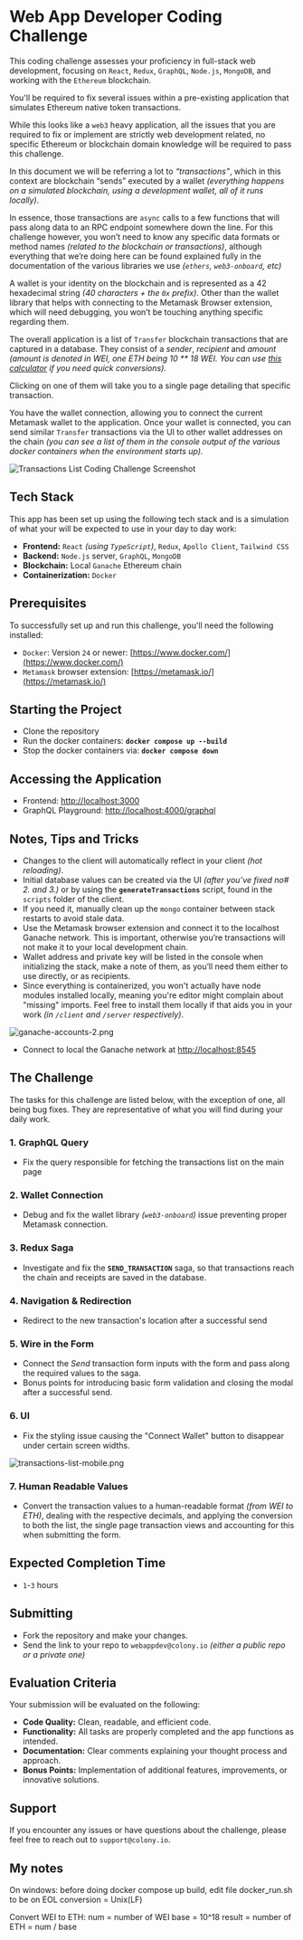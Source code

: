 # Web App Developer Coding Challenge

This coding challenge assesses your proficiency in full-stack web development, focusing on `React`, `Redux`, `GraphQL`, `Node.js`, `MongoDB`, and working with the `Ethereum` blockchain.

You'll be required to fix several issues within a pre-existing application that simulates Ethereum native token transactions.

While this looks like a `web3` heavy application, all the issues that you are required to fix or implement are strictly web development related, no specific Ethereum or blockchain domain knowledge will be required to pass this challenge.

In this document we will be referring a lot to _“transactions”_, which in this context are blockchain “sends” executed by a wallet _(everything happens on a simulated blockchain, using a development wallet, all of it runs locally)_.

In essence, those transactions are `async` calls to a few functions that will pass along data to an RPC endpoint somewhere down the line. For this challenge however, you won’t need to know any specific data formats or method names _(related to the blockchain or transactions)_, although everything that we’re doing here can be found explained fully in the documentation of the various libraries we use _(`ethers`, `web3-onboard`, etc)_

A wallet is your identity on the blockchain and is represented as a 42 hexadecimal string _(40 characters + the `0x` prefix)_. Other than the wallet library that helps with connecting to the Metamask Browser extension, which will need debugging, you won’t be touching anything specific regarding them.

The overall application is a list of `Transfer` blockchain transactions that are captured in a database. They consist of a _sender_, _recipient_ and _amount_ _(amount is denoted in WEI, one ETH being 10 \*\* 18 WEI. You can use [this calculator](https://eth-converter.com/) if you need quick conversions)._

Clicking on one of them will take you to a single page detailing that specific transaction.

You have the wallet connection, allowing you to connect the current Metamask wallet to the application. Once your wallet is connected, you can send similar `Transfer` transactions via the UI to other wallet addresses on the chain _(you can see a list of them in the console output of the various docker containers when the environment starts up)._

![Transactions List Coding Challenge Screenshot](/assets/screenshot-transactions-list-3.png)

## Tech Stack

This app has been set up using the following tech stack and is a simulation of what your will be expected to use in your day to day work:

- **Frontend:** `React` _(using `TypeScript`)_, `Redux`, `Apollo Client`, `Tailwind CSS`
- **Backend:** `Node.js` server, `GraphQL`, `MongoDB`
- **Blockchain:** Local `Ganache` Ethereum chain
- **Containerization:** `Docker`

## Prerequisites

To successfully set up and run this challenge, you'll need the following installed:

- `Docker`: Version `24` or newer: [https://www.docker.com/](https://www.docker.com/)
- `Metamask` browser extension: [https://metamask.io/](https://metamask.io/)

## Starting the Project

- Clone the repository
- Run the docker containers: **`docker compose up --build`**
- Stop the docker containers via: **`docker compose down`**

## Accessing the Application

- Frontend: [http://localhost:3000](http://localhost:3000)
- GraphQL Playground: [http://localhost:4000/graphql](http://localhost:4000/graphql)

## Notes, Tips and Tricks

- Changes to the client will automatically reflect in your client _(hot reloading)_.
- Initial database values can be created via the UI _(after you’ve fixed no# 2. and 3.)_ or by using the **`generateTransactions`** script, found in the `scripts` folder of the client.
- If you need it, manually clean up the `mongo` container between stack restarts to avoid stale data.
- Use the Metamask browser extension and connect it to the localhost Ganache network. This is important, otherwise you’re transactions will not make it to your local development chain.
- Wallet address and private key will be listed in the console when initializing the stack, make a note of them, as you’ll need them either to use directly, or as recipients.
- Since everything is containerized, you won't actually have node modules installed locally, meaning you're editor might complain about "missing" imports. Feel free to install them locally if that aids you in your work _(in `/client` and `/server` respectively)_.

![ganache-accounts-2.png](/assets/ganache-accounts-2.png)

- Connect to local the Ganache network at [http://localhost:8545](http://localhost:8545)

## The Challenge

The tasks for this challenge are listed below, with the exception of one, all being bug fixes. They are representative of what you will find during your daily work.

### 1. GraphQL Query

- Fix the query responsible for fetching the transactions list on the main page

### 2. Wallet Connection

- Debug and fix the wallet library _(`web3-onboard`)_ issue preventing proper Metamask connection.

### 3. Redux Saga

- Investigate and fix the **`SEND_TRANSACTION`** saga, so that transactions reach the chain and receipts are saved in the database.

### 4. Navigation & Redirection

- Redirect to the new transaction's location after a successful send

### 5. Wire in the Form

- Connect the _Send_ transaction form inputs with the form and pass along the required values to the saga.
- Bonus points for introducing basic form validation and closing the modal after a successful send.

### 6. UI

- Fix the styling issue causing the "Connect Wallet" button to disappear under certain screen widths.

![transactions-list-mobile.png](/assets/transactions-list-mobile.png)

### 7. Human Readable Values

- Convert the transaction values to a human-readable format _(from WEI to ETH)_, dealing with the respective decimals, and applying the conversion to both the list, the single page transaction views and accounting for this when submitting the form.

## Expected Completion Time

- `1`-`3` hours

## Submitting

- Fork the repository and make your changes.
- Send the link to your repo to `webappdev@colony.io` _(either a public repo or a private one)_

## **Evaluation Criteria**

Your submission will be evaluated on the following:

- **Code Quality:** Clean, readable, and efficient code.
- **Functionality:** All tasks are properly completed and the app functions as intended.
- **Documentation:** Clear comments explaining your thought process and approach.
- **Bonus Points:** Implementation of additional features, improvements, or innovative solutions.

## **Support**

If you encounter any issues or have questions about the challenge, please feel free to reach out to `support@colony.io`.

## My notes

On windows: before doing docker compose up build, edit file docker_run.sh to be on EOL conversion = Unix(LF)

Convert WEI to ETH:
num = number of WEI
base = 10^18
result = number of ETH = num / base
